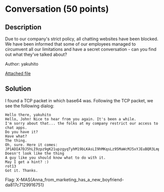# Conversation (50 points)

## Description

Due to our company's strict policy, all chatting websites have been blocked. We have been informed that some of our employees managed to circumvent all our limitations and have a secret conversation - can you find out what they've talked about?

Author: yakuhito

[Attached file](resources/logs.pcapng)

## Solution

I found a TCP packet in which base64 was. Following the TCP packet, we see the following dialog:

```
Hello there, yakuhito
Hello, John! Nice to hear from you again. It's been a while.
I'm sorry about that... the folks at my company restrict our access to chat apps.
Do you have it?
Have what?
The thing.
Oh, sure. Here it comes:
JP1ADIA7DJ5hLI9zpz9gK21upzgyqTyhM19bLKAsLI9hMKqsLz95MaWcMJ5xYJEuBQR3LmpkZwx5ZGL3AGS9Pt==
Doesn't look like the thing
A guy like you should know what to do with it.
May I get a hint? :)
rot13
Got it. Thanks.
```

Flag: X-MAS\{Anna_from_marketing_has_a_new_boyfriend-da817c7129916751}
